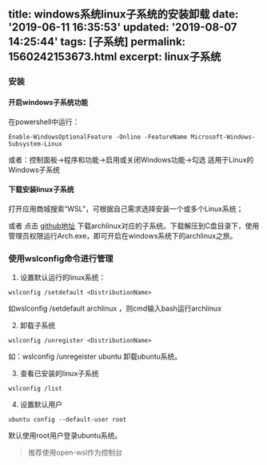 title: windows系统linux子系统的安装卸载
date: '2019-06-11 16:35:53'
updated: '2019-08-07 14:25:44'
tags: [子系统]
permalink: 1560242153673.html
excerpt: linux子系统
---
### 安装

#### 开启windows子系统功能

在powershell中运行：
```
Enable-WindowsOptionalFeature -Online -FeatureName Microsoft-Windows-Subsystem-Linux
```
或者：控制面板->程序和功能->启用或关闭Windows功能->勾选 适用于Linux的Windows子系统

#### 下载安装linux子系统

打开应用商城搜索“WSL”，可根据自己需求选择安装一个或多个Linux系统；

或者 点击 [github地址](https://github.com/yuk7/ArchWSL/releases) 下载archlinux对应的子系统。下载解压到C盘目录下，使用管理员权限运行Arch.exe，即可开启在windows系统下的archlinux之旅。

### 使用wslconfig命令进行管理

1. 设置默认运行的linux系统：

```
wslconfig /setdefault <DistributionName>
```

如wslconfig /setdefault archlinux ，则cmd输入bash运行archlinux

2. 卸载子系统

```
wslconfig /unregister <DistributionName>
```

如：wslconfig /unregeister ubuntu 卸载ubuntu系统。

3. 查看已安装的linux子系统

```
wslconfig /list
```

4. 设置默认用户

```
ubuntu config --default-user root
```

默认使用root用户登录ubuntu系统。


>  推荐使用open-wsl作为控制台